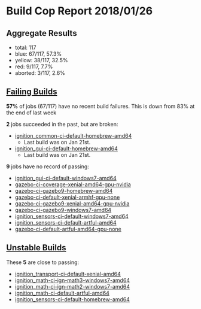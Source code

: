 # Build Cop Report 2018/01/26 #

## Aggregate Results

* total: 117
* blue: 67/117, 57.3%
* yellow: 38/117, 32.5%
* red: 9/117, 7.7%
* aborted: 3/117, 2.6%

## [Failing Builds](https://build.osrfoundation.org/view/main/view/BuildCopFail/) ##

**57%** of jobs (67/117) have no recent build failures. This is down from 83% at the end of last week

**2** jobs succeeded in the past, but are broken:

* [ignition_common-ci-default-homebrew-amd64](https://build.osrfoundation.org/view/main/view/BuildCopFail/job/ignition_common-ci-default-homebrew-amd64/)
    * Last build was on Jan 21st.
* [ignition_gui-ci-default-homebrew-amd64](https://build.osrfoundation.org/view/main/view/BuildCopFail/job/ignition_gui-ci-default-xenial-amd64/)
    * Last build was on Jan 21st.

**9** jobs have no record of passing:

* [ignition_gui-ci-default-windows7-amd64](https://build.osrfoundation.org/view/main/view/BuildCopFail/job/ignition_gui-ci-default-windows7-amd64/)
* [gazebo-ci-coverage-xenial-amd64-gpu-nvidia](https://build.osrfoundation.org/view/main/view/BuildCopFail/job/gazebo-ci-coverage-xenial-amd64-gpu-nvidia/)
* [gazebo-ci-gazebo9-homebrew-amd64](https://build.osrfoundation.org/view/main/view/BuildCopFail/job/gazebo-ci-gazebo9-homebrew-amd64/)
* [gazebo-ci-default-xenial-armhf-gpu-none](https://build.osrfoundation.org/view/main/view/BuildCopFail/job/gazebo-ci-default-xenial-armhf-gpu-none/)
* [gazebo-ci-gazebo9-xenial-amd64-gpu-nvidia](https://build.osrfoundation.org/view/main/view/BuildCopFail/job/gazebo-ci-gazebo9-xenial-amd64-gpu-nvidia/)
* [gazebo-ci-gazebo9-windows7-amd64](https://build.osrfoundation.org/view/main/view/BuildCopFail/job/gazebo-ci-gazebo9-windows7-amd64/)
* [ignition_sensors-ci-default-windows7-amd64](https://build.osrfoundation.org/view/main/view/BuildCopFail/job/ignition_sensors-ci-default-windows7-amd64/)
* [ignition_sensors-ci-default-artful-amd64](https://build.osrfoundation.org/view/main/view/BuildCopFail/job/ignition_sensors-ci-default-artful-amd64/)
* [gazebo-ci-default-artful-amd64-gpu-none](https://build.osrfoundation.org/view/main/view/BuildCopFail/job/gazebo-ci-default-artful-amd64-gpu-none/)

## [Unstable Builds](https://build.osrfoundation.org/view/main/view/BuildCopFail/) ##

These **5** are close to passing:

* [ignition_transport-ci-default-xenial-amd64](https://build.osrfoundation.org/view/main/view/BuildCopFail/job/ignition_transport-ci-default-xenial-amd64/)
* [ignition_math-ci-ign-math3-windows7-amd64](https://build.osrfoundation.org/view/main/view/BuildCopFail/job/ignition_math-ci-ign-math3-windows7-amd64/)
* [ignition_math-ci-ign-math2-windows7-amd64](https://build.osrfoundation.org/view/main/view/BuildCopFail/job/ignition_math-ci-ign-math2-windows7-amd64/)
* [ignition_math-ci-default-artful-amd64](https://build.osrfoundation.org/view/main/view/BuildCopFail/job/ignition_math-ci-default-artful-amd64/)
* [ignition_sensors-ci-default-homebrew-amd64](https://build.osrfoundation.org/view/main/view/BuildCopFail/job/ignition_sensors-ci-default-homebrew-amd64/)